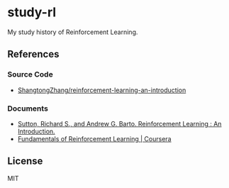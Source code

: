 # study-rl

My study history of Reinforcement Learning.

## References

### Source Code

- [ShangtongZhang/reinforcement-learning-an-introduction](https://github.com/ShangtongZhang/reinforcement-learning-an-introduction)

### Documents

- [Sutton, Richard S., and Andrew G. Barto. Reinforcement Learning : An Introduction.](http://incompleteideas.net/book/the-book-2nd.html)
- [Fundamentals of Reinforcement Learning | Coursera](https://www.coursera.org/learn/fundamentals-of-reinforcement-learning)

## License

MIT
